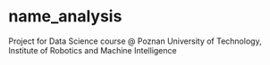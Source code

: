 # name_analysis
Project for Data Science course @ Poznan University of Technology, Institute of Robotics and Machine Intelligence
